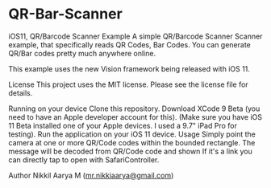 # QR-Bar-Scanner

iOS11, QR/Barcode Scanner Example
A simple QR/Barcode Scanner Scanner example, that specifically reads QR Codes, Bar Codes. You can generate QR/Bar codes pretty much anywhere online.

This example uses the new Vision framework being released with iOS 11.

License
This project uses the MIT license. Please see the license file for details.

Running on your device
Clone this repository.
Download XCode 9 Beta (you need to have an Apple developer account for this). (Make sure you have iOS 11 Beta installed one of your Apple devices. I used a 9.7" iPad Pro for testing).
Run the application on your iOS 11 device.
Usage
Simply point the camera at one or more QR/Code codes within the bounded rectangle. The message will be decoded from QR/Code code and shown If it's a link you can directly tap to open with SafariController.

Author
Nikkil Aarya M (mr.nikkiaarya@gmail.com)
